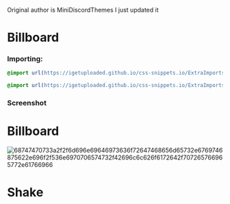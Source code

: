 Original author is MiniDiscordThemes I just updated it 
# Billboard

### Importing:
```css
@import url(https://igetuploaded.github.io/css-snippets.io/ExtraImports/billboard.css);
```

```css
@import url(https://igetuploaded.github.io/css-snippets.io/ExtraImports/shake.css);
```

### Screenshot
# Billboard
![68747470733a2f2f6d696e69646973636f72647468656d65732e6769746875622e696f2f536e6970706574732f42696c6c626f6172642f707265766965772e61766966](https://github.com/user-attachments/assets/0147b9c4-973e-4263-b21b-f632cefba93a)


# Shake

